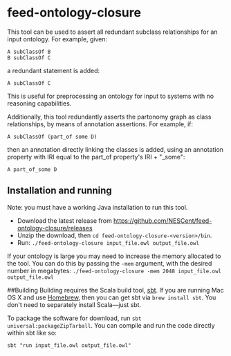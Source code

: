 # feed-ontology-closure

This tool can be used to assert all redundant subclass relationships for an input ontology. For example, given:

```
A subClassOf B
B subClassOf C
```

a redundant statement is added:

`A subClassOf C`

This is useful for preprocessing an ontology for input to systems with no reasoning capabilities.

Additionally, this tool redundantly asserts the partonomy graph as class relationships, by means of annotation assertions. For example, if:

`A subClassOf (part_of some D)`

then an annotation directly linking the classes is added, using an annotation property with IRI equal to the part\_of property's IRI + "\_some":

`A part_of_some D`

## Installation and running
Note: you must have a working Java installation to run this tool.
* Download the latest release from https://github.com/NESCent/feed-ontology-closure/releases
* Unzip the download, then `cd feed-ontology-closure-<version>/bin`.
* Run: `./feed-ontology-closure input_file.owl output_file.owl`

If your ontology is large you may need to increase the memory allocated to the tool. You can do this by passing the `-mem` argument, with the desired number in megabytes: `./feed-ontology-closure -mem 2048 input_file.owl output_file.owl`

##Building
Building requires the Scala build tool, [sbt](http://www.scala-sbt.org). If you are running Mac OS X and use [Homebrew](http://brew.sh), then you can get sbt via `brew install sbt`. You don't need to separately install Scala—just sbt.

To package the software for download, run `sbt universal:packageZipTarball`. You can compile and run the code directly within sbt like so:

`sbt "run input_file.owl output_file.owl"`
